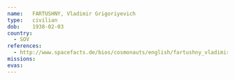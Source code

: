 ```yaml
---
name:	FARTUSHNY, Vladimir Grigoriyevich
type:	civilian
dob:	1938-02-03
country:
  - SOV
references:
  - http://www.spacefacts.de/bios/cosmonauts/english/fartushny_vladimir.htm
missions:
evas:
---
```

